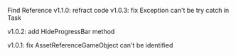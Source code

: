 ﻿Find Reference
v1.1.0:
    refract code
v1.0.3:
    fix Exception can't be try catch in Task

v1.0.2:
    add HideProgressBar method

v1.0.1:
    fix AssetReferenceGameObject can't be identified